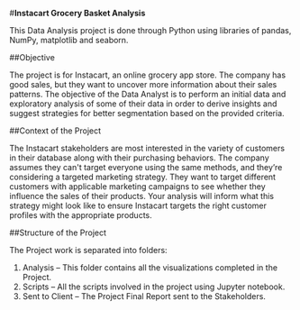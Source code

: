 #**Instacart Grocery Basket Analysis**

This Data Analysis project is done through Python using libraries of pandas, NumPy, matplotlib and seaborn.

##Objective

The project is for Instacart, an online grocery app store. The company has good sales, but they want to uncover more information about their sales patterns. The objective of the Data Analyst is to perform an initial data and exploratory analysis of some of their data in order to derive insights and suggest strategies for better segmentation based on the provided criteria.

##Context of the Project

The Instacart stakeholders are most interested in the variety of customers in their database along with their purchasing behaviors. The company assumes they can't target everyone using the same methods, and they’re considering a targeted marketing strategy. They want to target different customers with applicable marketing campaigns to see whether they influence the sales of their products. Your analysis will inform what this strategy might look like to ensure Instacart targets the right customer profiles with the appropriate products.

##Structure of the Project

The Project work is separated into folders:
1)	Analysis – This folder contains all the visualizations completed in the Project.
2)	Scripts – All the scripts involved in the project using Jupyter notebook.
3)	Sent to Client – The Project Final Report sent to the Stakeholders.
